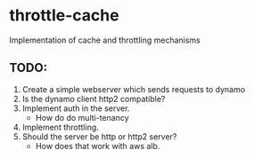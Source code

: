 # throttle-cache

Implementation of cache and throttling mechanisms

## TODO:
1. Create a simple webserver which sends requests to dynamo
2. Is the dynamo client http2 compatible?
3. Implement auth in the server.
    - How do do multi-tenancy
4. Implement throttling.
5. Should the server be http or http2 server?
    - How does that work with aws alb.